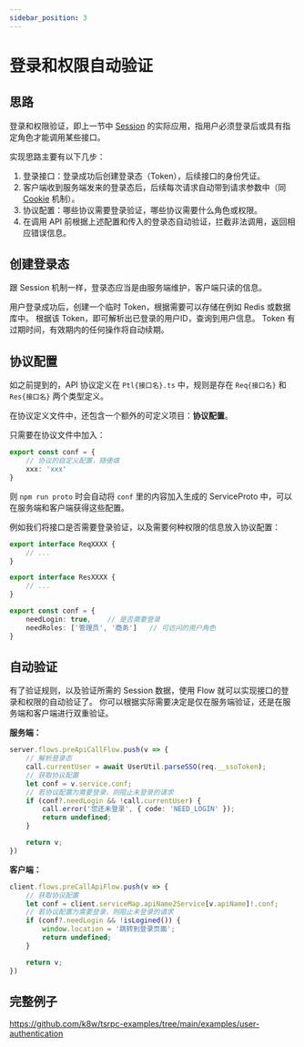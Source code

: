 ```yaml
---
sidebar_position: 3
---
```


# 登录和权限自动验证

## 思路

登录和权限验证，即上一节中 [Session](session-and-cookie.md) 的实际应用，指用户必须登录后或具有指定角色才能调用某些接口。

实现思路主要有以下几步：
1. 登录接口：登录成功后创建登录态（Token），后续接口的身份凭证。
2. 客户端收到服务端发来的登录态后，后续每次请求自动带到请求参数中（同 [Cookie](session-and-cookie.md) 机制）。
3. 协议配置：哪些协议需要登录验证，哪些协议需要什么角色或权限。
4. 在调用 API 前根据上述配置和传入的登录态自动验证，拦截非法调用，返回相应错误信息。

## 创建登录态

跟 Session 机制一样，登录态应当是由服务端维护，客户端只读的信息。

用户登录成功后，创建一个临时 Token，根据需要可以存储在例如 Redis 或数据库中。
根据该 Token，即可解析出已登录的用户ID，查询到用户信息。
Token 有过期时间，有效期内的任何操作将自动续期。

## 协议配置

如之前提到的，API 协议定义在 `Ptl{接口名}.ts` 中，规则是存在 `Req{接口名}` 和 `Res{接口名}` 两个类型定义。

在协议定义文件中，还包含一个额外的可定义项目：**协议配置**。

只需要在协议文件中加入：
```ts
export const conf = {
    // 协议的自定义配置，随便填
    xxx: 'xxx'
}
```

则 `npm run proto` 时会自动将 `conf` 里的内容加入生成的 ServiceProto 中，可以在服务端和客户端获得这些配置。

例如我们将接口是否需要登录验证，以及需要何种权限的信息放入协议配置：

```ts
export interface ReqXXXX {
    // ...
}

export interface ResXXXX {
    // ...
}

export const conf = {
    needLogin: true,    // 是否需要登录
    needRoles: ['管理员', '商务']   // 可访问的用户角色
}
```

## 自动验证

有了验证规则，以及验证所需的 Session 数据，使用 Flow 就可以实现接口的登录和权限的自动验证了。
你可以根据实际需要决定是仅在服务端验证，还是在服务端和客户端进行双重验证。

**服务端：**

```ts
server.flows.preApiCallFlow.push(v => {
    // 解析登录态
    call.currentUser = await UserUtil.parseSSO(req.__ssoToken);
    // 获取协议配置
    let conf = v.service.conf;
    // 若协议配置为需要登录，则阻止未登录的请求
    if (conf?.needLogin && !call.currentUser) {
        call.error('您还未登录', { code: 'NEED_LOGIN' });
        return undefined;
    }

    return v;
})
```

**客户端：**
```ts
client.flows.preCallApiFlow.push(v => {
    // 获取协议配置
    let conf = client.serviceMap.apiName2Service[v.apiName]!.conf;
    // 若协议配置为需要登录，则阻止未登录的请求
    if (conf?.needLogin && !isLogined()) {
        window.location = '跳转到登录页面';
        return undefined;
    }

    return v;
})
```

## 完整例子
https://github.com/k8w/tsrpc-examples/tree/main/examples/user-authentication